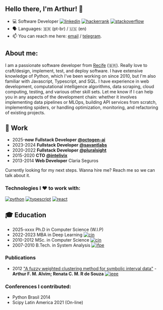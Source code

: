<!--
**arthuralvim/arthuralvim**

<img align="right" src="https://github.com/arthuralvim" height="350"/>
[instagram]: https://img.shields.io/badge/Instagram-E4405F.svg?style=for-the-badge&logo=Instagram&logoColor=white
[instagram-url]: https://www.instagram.com/arthuralvim/
[twitter]: https://img.shields.io/badge/Twitter-1D9BF0.svg?style=for-the-badge&logo=Twitter&logoColor=white
[twitter-url]: https://twitter.com/arthuralvim

-->

<!-- Links -->
[python]: https://img.shields.io/badge/Python-3776AB.svg?style=for-the-badge&logo=Python&logoColor=white
[python-url]: https://www.python.org/
[typescript]: https://img.shields.io/badge/TypeScript-3178C6.svg?style=for-the-badge&logo=TypeScript&logoColor=white
[typescript-url]: https://www.typescriptlang.org/
[react]: https://img.shields.io/badge/React-000000.svg?style=for-the-badge&logo=React&logoColor=white
[react-url]: https://react.dev/

[cin]: https://img.shields.io/badge/CIn--UFPE-D51F2D.svg?style=for-the-badge
[cin-url]: https://portal.cin.ufpe.br
[ifpe]: https://img.shields.io/badge/IFPE-7FB843.svg?style=for-the-badge
[ifpe-url]: https://www.ifpe.edu.br
[ieee]: https://img.shields.io/badge/IEEE-3178C6.svg?style=for-the-badge
[ieee-url]: https://ieeexplore.ieee.org/document/6291005
[pluralsight-url]: https://github.com/pluralsight
[intelivix-url]: https://github.com/intelivix
[savantlabs-url]: https://github.com/savantlabs
[octogen-url]: https://github.com/octogen-ai

[hackerrank]: https://img.shields.io/badge/HackerRank-3776AB.svg?style=for-the-badge&logo=HackerRank
[hackerrank-url]: https://www.hackerrank.com/arthuralvim
[stackoverflow]: https://img.shields.io/badge/StackOverflow-3776AB.svg?style=for-the-badge&logo=StackOverflow
[stackoverflow-url]: https://stackoverflow.com/users/973555/arthur-alvim?tab=profile

[linkedin]: https://img.shields.io/badge/LinkedIn-0A66C2.svg?style=for-the-badge&logo=LinkedIn&logoColor=white
[linkedin-url]: https://www.linkedin.com/in/arthur-alvim/


## Hello there, I'm Arthur! 👋

- 💻 Software Developer [![linkedin][linkedin]][linkedin-url] [![hackerrank][hackerrank]][hackerrank-url] [![stackoverflow][stackoverflow]][stackoverflow-url]
- 🗣️ Languages: 🇧🇷 (pt-br) / 🇺🇸 (en)
- 📫 You can reach me here: [email](mailto:me@arthuralvim.com) / [telegram](https://t.me/arthuralvim).

## About me:

I am a passionate software developer from [Recife](https://goo.gl/maps/1zTcfvweqmD53PF4A) (🇧🇷). Really love to craft/design, implement, test, and deploy software. I have extensive knowledge of Python, which I've been working on since 2010, but I'm also familiar with Javascript, Typescript, and SQL. I have experience in web development, computational intelligence algorithms, data scraping, cloud computing, testing, and various other skill sets. Let me know if I can help you in any aspects of the development chain: whether it involves implementing data pipelines or MLOps, building API services from scratch, implementing spiders, or handling optimization, monitoring, and refactoring of existing projects.

## 💼 Work

- 2025-**now** **Fullstack Developer** [**@octogen-ai**][octogen-url]
- 2023-2024 **Fullstack Developer** [**@savantlabs**][savantlabs-url]
- 2020-2022 **Fullstack Developer** [**@pluralsight**][pluralsight-url]
- 2015-2020 **CTO** [**@intelivix**][intelivix-url]
- 2013-2014 **Web Developer** Claria Seguros

Currently looking for my next steps. Wanna hire me? Reach me so we can talk about it.

### Technologies I ❤ to work with:

[![python][python]][python-url]
[![typescript][typescript]][typescript-url]
[![react][react]][react-url]

## 🎓 Education

- 2025-xxxx Ph.D in Computer Science (W.I.P)
- 2022-2023 MBA in Deep Learning [![cin][cin]][cin-url]
- 2010-2012 MSc. in Computer Science [![cin][cin]][cin-url]
- 2007-2010 B.Tech. in System Analysis [![ifpe][ifpe]][ifpe-url]

### Publications

- 2012 ["A fuzzy weighted clustering method for symbolic interval data"](https://ieeexplore.ieee.org/document/6291005) - **Arthur F. M. Alvim; Renata C. M. R de Souza** [![ieee][ieee]][ieee-url]

### Conferences I contributed:
- Python Brasil 2014
- Scipy Latin America 2021 (On-line)

